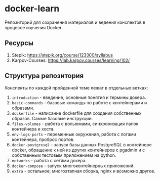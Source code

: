 # docker-learn
Репозиторий для сохранения материалов и ведения конспектов в процессе изучения Docker.

## Ресурсы 
1. Stepik: https://stepik.org/course/123300/syllabus
2. Karpov-Courses: https://lab.karpov.courses/learning/102/

## Структура репозитория
Конспекты по каждой пройденной теме лежат в отдельных ветках:
1. `introduction` - введение, основные понятия и термины докера.
2. `basic-commands` - базовые команды по работе с контейнерами и образами.
3. `dockerfile` - написание dockerfile для создания собственных образов. Самые базовые инструкции.
4. `files-volumes` - работа с вольюмами, синхронизация папок контейнера и хоста.
5. `env-logs-ports` - переменные окружения, работа с логами контейнера, проброс портов.
6. `docker-postgresql` - запуск базы данных PostgreSQL в контейнере docker, обращение к ней из других контейнеров с pgadmin и с собственным тестовым приложением на python.
7. `networks` - работа с сетями докера.
8. `docker-compose` - запуск многоконтейнерных приложений.
9. `extra` - остальное; многоэтапная сборка, nginx и возможно другое.
